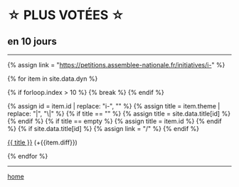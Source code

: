 ☆ PLUS VOTÉES ☆
===============

en 10 jours
-----------

----

<div class="content" markdown="1">

{% assign link = "https://petitions.assemblee-nationale.fr/initiatives/i-" %}

{% for item in site.data.dyn %}

{% if forloop.index > 10 %} {% break %} {% endif %}

{% assign id = item.id | replace: "i-", "" %}
{% assign title = item.theme | replace: "|", "\\|" %}
{% if title == "" %}    {% assign title = site.data.title[id] %} {% endif %}
{% if title == empty %} {% assign title = item.id %} {% endif %}
{% if site.data.title[id] %} {% assign link = "/" %} {% endif %}

[{{ title }}]({{link}}{{id}}) (+{{item.diff}})

{% endfor %}

</div>

----

[home](/)
